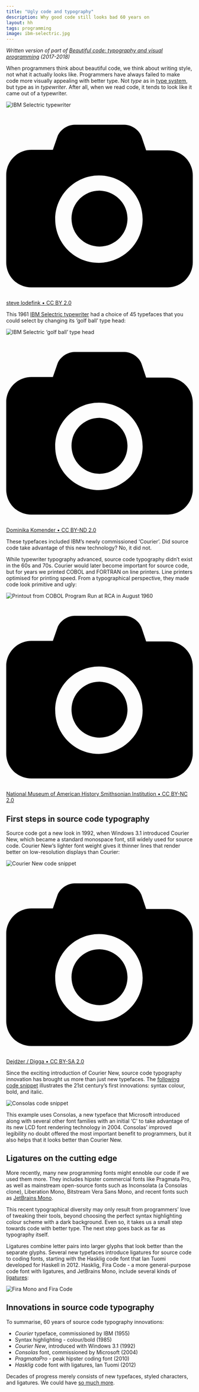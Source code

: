 ```yaml
---
title: "Ugly code and typography"
description: Why good code still looks bad 60 years on
layout: hh
tags: programming
image: ibm-selectric.jpg
---
```


_Written version of part of [Beautiful code: typography and visual programming](/presentations/beautiful-code) (2017-2018)_

When programmers think about beautiful code, we think about writing style, not what it actually looks like.
Programmers have always failed to make code more visually appealing with better type.
Not _type_ as in [type system](https://en.wikipedia.org/wiki/Type_system), but type as in _typewriter_.
After all, when we read code, it tends to look like it came out of a typewriter.

![IBM Selectric typewriter](ibm-selectric.jpg)

<a class="unsplash" href="https://www.flickr.com/photos/lodefink/4317923430" rel="noopener noreferrer" title="Photo by steve lodefink"><span><svg xmlns="http://www.w3.org/2000/svg" viewBox="0 0 32 32"><title>unsplash-logo</title><path d="M20.8 18.1c0 2.7-2.2 4.8-4.8 4.8s-4.8-2.1-4.8-4.8c0-2.7 2.2-4.8 4.8-4.8 2.7.1 4.8 2.2 4.8 4.8zm11.2-7.4v14.9c0 2.3-1.9 4.3-4.3 4.3h-23.4c-2.4 0-4.3-1.9-4.3-4.3v-15c0-2.3 1.9-4.3 4.3-4.3h3.7l.8-2.3c.4-1.1 1.7-2 2.9-2h8.6c1.2 0 2.5.9 2.9 2l.8 2.4h3.7c2.4 0 4.3 1.9 4.3 4.3zm-8.6 7.5c0-4.1-3.3-7.5-7.5-7.5-4.1 0-7.5 3.4-7.5 7.5s3.3 7.5 7.5 7.5c4.2-.1 7.5-3.4 7.5-7.5z"></path></svg></span><span>steve lodefink • CC BY 2.0</span></a>

This 1961 [IBM Selectric typewriter](https://en.wikipedia.org/wiki/IBM_Selectric_typewriter) had a choice of 45 typefaces that you could select by changing its ‘golf ball’ type head:

![IBM Selectric ‘golf ball’ type head](ibm-selectric-golf-ball.jpg)

<a class="unsplash" href="https://www.flickr.com/photos/dontcallmeikke/2810865696" rel="noopener noreferrer" title="Photo by Dominika Komender"><span><svg xmlns="http://www.w3.org/2000/svg" viewBox="0 0 32 32"><title>unsplash-logo</title><path d="M20.8 18.1c0 2.7-2.2 4.8-4.8 4.8s-4.8-2.1-4.8-4.8c0-2.7 2.2-4.8 4.8-4.8 2.7.1 4.8 2.2 4.8 4.8zm11.2-7.4v14.9c0 2.3-1.9 4.3-4.3 4.3h-23.4c-2.4 0-4.3-1.9-4.3-4.3v-15c0-2.3 1.9-4.3 4.3-4.3h3.7l.8-2.3c.4-1.1 1.7-2 2.9-2h8.6c1.2 0 2.5.9 2.9 2l.8 2.4h3.7c2.4 0 4.3 1.9 4.3 4.3zm-8.6 7.5c0-4.1-3.3-7.5-7.5-7.5-4.1 0-7.5 3.4-7.5 7.5s3.3 7.5 7.5 7.5c4.2-.1 7.5-3.4 7.5-7.5z"></path></svg></span><span>Dominika Komender • CC BY-ND 2.0</span></a>

These typefaces included IBM’s newly commissioned ‘Courier’.
Did source code take advantage of this new technology?
No, it did not.

While typewriter typography advanced, source code typography didn’t exist in the 60s and 70s.
Courier would later become important for source code, but for years we printed COBOL and FORTRAN on line printers.
Line printers optimised for printing speed.
From a typographical perspective, they made code look primitive and ugly:

![Printout from COBOL Program Run at RCA in August 1960](line-printer-output.jpg)

<a class="unsplash" href="https://www.flickr.com/photos/nationalmuseumofamericanhistory/9197129322" rel="noopener noreferrer" title="Photo by National Museum of American History Smithsonian Institution"><span><svg xmlns="http://www.w3.org/2000/svg" viewBox="0 0 32 32"><title>unsplash-logo</title><path d="M20.8 18.1c0 2.7-2.2 4.8-4.8 4.8s-4.8-2.1-4.8-4.8c0-2.7 2.2-4.8 4.8-4.8 2.7.1 4.8 2.2 4.8 4.8zm11.2-7.4v14.9c0 2.3-1.9 4.3-4.3 4.3h-23.4c-2.4 0-4.3-1.9-4.3-4.3v-15c0-2.3 1.9-4.3 4.3-4.3h3.7l.8-2.3c.4-1.1 1.7-2 2.9-2h8.6c1.2 0 2.5.9 2.9 2l.8 2.4h3.7c2.4 0 4.3 1.9 4.3 4.3zm-8.6 7.5c0-4.1-3.3-7.5-7.5-7.5-4.1 0-7.5 3.4-7.5 7.5s3.3 7.5 7.5 7.5c4.2-.1 7.5-3.4 7.5-7.5z"></path></svg></span><span>National Museum of American History Smithsonian Institution • CC BY-NC 2.0</span></a>

## First steps in source code typography

Source code got a new look in 1992, when Windows 3.1 introduced Courier New, which became a standard monospace font, still widely used for source code.
Courier New’s lighter font weight gives it thinner lines that render better on low-resolution displays than Courier:

![Courier New code snippet](courier-new.jpg)

<a class="unsplash" href="https://www.flickr.com/photos/digger-c64/3629469521" rel="noopener noreferrer" title="Photo by Dejdżer / Digga"><span><svg xmlns="http://www.w3.org/2000/svg" viewBox="0 0 32 32"><title>unsplash-logo</title><path d="M20.8 18.1c0 2.7-2.2 4.8-4.8 4.8s-4.8-2.1-4.8-4.8c0-2.7 2.2-4.8 4.8-4.8 2.7.1 4.8 2.2 4.8 4.8zm11.2-7.4v14.9c0 2.3-1.9 4.3-4.3 4.3h-23.4c-2.4 0-4.3-1.9-4.3-4.3v-15c0-2.3 1.9-4.3 4.3-4.3h3.7l.8-2.3c.4-1.1 1.7-2 2.9-2h8.6c1.2 0 2.5.9 2.9 2l.8 2.4h3.7c2.4 0 4.3 1.9 4.3 4.3zm-8.6 7.5c0-4.1-3.3-7.5-7.5-7.5-4.1 0-7.5 3.4-7.5 7.5s3.3 7.5 7.5 7.5c4.2-.1 7.5-3.4 7.5-7.5z"></path></svg></span><span>Dejdżer / Digga • CC BY-SA 2.0</span></a>

Since the exciting introduction of Courier New, source code typography innovation has brought us more than just new typefaces.
The [following code snippet](https://en.wikipedia.org/wiki/Fast_inverse_square_root) illustrates the 21st century’s first innovations: syntax colour, bold, and italic.

<img src="consolas.png" srcset="consolas-2x.png 2x" alt="Consolas code snippet">

This example uses Consolas, a new typeface that Microsoft introduced along with several other font families with an initial ‘C’ to take advantage of its new LCD font rendering technology in 2004.
Consolas’ improved legibility no doubt offered the most important benefit to programmers, but it also helps that it looks better than Courier New.

## Ligatures on the cutting edge

More recently, many new programming fonts might ennoble our code if we used them more.
They includes hipster commercial fonts like Pragmata Pro, as well as mainstream open-source fonts such as Inconsolata (a Consolas clone), Liberation Mono, Bitstream Vera Sans Mono, and recent fonts such as 
[JetBrains Mono](https://www.jetbrains.com/lp/mono/).

This recent typographical diversity may only result from programmers’ love of tweaking their tools, beyond choosing the perfect syntax highlighting colour scheme with a dark background.
Even so, it takes us a small step towards code with better type.
The next step goes back as far as typography itself.

Ligatures combine letter pairs into larger glyphs that look better than the separate glyphs.
Several new typefaces introduce ligatures for source code to coding fonts, starting with the Hasklig code font that Ian Tuomi developed for Haskell in 2012.
Hasklig, Fira Code - a more general-purpose code font with ligatures, and JetBrains Mono, include several kinds of [ligatures](fira-code):

![Fira Mono and Fira Code](fira-code.svg)

## Innovations in source code typography

To summarise, 60 years of source code typography innovations:

* _Courier_ typeface, commissioned by IBM (1955)
* Syntax highlighting - colour/bold (1985)
* _Courier New_, introduced with Windows 3.1 (1992)
* _Consolas_ font, commissioned by Microsoft (2004)
* _PragmataPro_ - peak hipster coding font (2010)
* _Hasklig_ code font with ligatures, Ian Tuomi (2012)

Decades of progress merely consists of new typefaces, styled characters, and ligatures.
We could have [so much more](beautiful-code).
